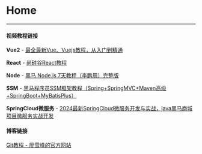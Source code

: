 # Home

---

#### 视频教程链接

**Vue2** - [最全最新Vue、Vuejs教程，从入门到精通](https://www.bilibili.com/video/BV15741177Eh/?p=2&vd_source=b60c6a28eccb330a52c2f005d6413466)

**React** - [尚硅谷React教程](https://www.bilibili.com/video/BV1wy4y1D7JT/?spm_id_from=333.788.top_right_bar_window_custom_collection.content.click&vd_source=b60c6a28eccb330a52c2f005d6413466)

**Node** - [黑马 Node.js 7天教程（李鹏周）完整版](https://www.bilibili.com/video/BV13T4y1A7qQ/?spm_id_from=333.788.top_right_bar_window_custom_collection.content.click&vd_source=b60c6a28eccb330a52c2f005d6413466)

**SSM** - [黑马程序员SSM框架教程（Spring+SpringMVC+Maven高级+SpringBoot+MyBatisPlus）](https://www.bilibili.com/video/BV1Fi4y1S7ix/?spm_id_from=333.999.0.0&vd_source=b60c6a28eccb330a52c2f005d6413466)

**SpringCloud微服务** - [2024最新SpringCloud微服务开发与实战，java黑马商城项目微服务实战开发](https://www.bilibili.com/video/BV1S142197x7/?spm_id_from=333.1007.top_right_bar_window_custom_collection.content.click&vd_source=b60c6a28eccb330a52c2f005d6413466)



#### 博客链接

[Git教程 - 廖雪峰的官方网站](https://www.liaoxuefeng.com/wiki/896043488029600)

